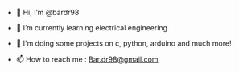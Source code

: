 - 👋 Hi, I’m @bardr98
- 🌱 I’m currently learning electrical engineering
- 🌱 I'm doing some projects on c, python, arduino and much more!

- 📫 How to reach me : Bar.dr98@gmail.com

<!---
bardr98/bardr98 is a ✨ special ✨ repository because its `README.md` (this file) appears on your GitHub profile.
You can click the Preview link to take a look at your changes.
--->

